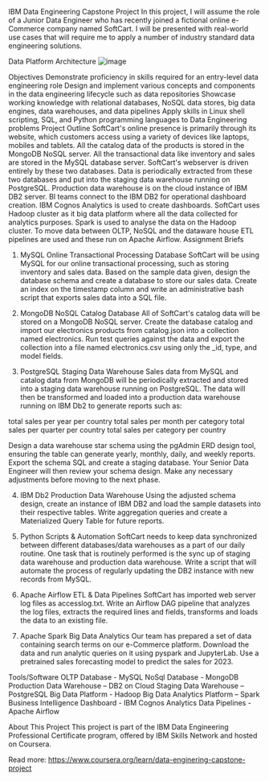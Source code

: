 IBM Data Engineering Capstone Project
In this project, I will assume the role of a Junior Data Engineer who has recently joined a fictional online e-Commerce company named SoftCart. I will be presented with real-world use cases that will require me to apply a number of industry standard data engineering solutions.

Data Platform Architecture
![image](https://github.com/SteliosKar95/Data-Engineering-Capstone-Project-IBM/assets/131912284/4dc92e52-cc53-4ed0-9719-177cad455f0d)

Objectives
Demonstrate proficiency in skills required for an entry-level data engineering role
Design and implement various concepts and components in the data engineering lifecycle such as data repositories
Showcase working knowledge with relational databases, NoSQL data stores, big data engines, data warehouses, and data pipelines
Apply skills in Linux shell scripting, SQL, and Python programming languages to Data Engineering problems
Project Outline
SoftCart's online presence is primarily through its website, which customers access using a variety of devices like laptops, mobiles and tablets.
All the catalog data of the products is stored in the MongoDB NoSQL server.
All the transactional data like inventory and sales are stored in the MySQL database server.
SoftCart's webserver is driven entirely by these two databases.
Data is periodically extracted from these two databases and put into the staging data warehouse running on PostgreSQL.
Production data warehouse is on the cloud instance of IBM DB2 server.
BI teams connect to the IBM DB2 for operational dashboard creation. IBM Cognos Analytics is used to create dashboards.
SoftCart uses Hadoop cluster as it big data platform where all the data collected for analytics purposes.
Spark is used to analyse the data on the Hadoop cluster.
To move data between OLTP, NoSQL and the dataware house ETL pipelines are used and these run on Apache Airflow.
Assignment Briefs
1. MySQL Online Transactional Processing Database
SoftCart will be using MySQL for our online transactional processing, such as storing inventory and sales data. Based on the sample data given, design the database schema and create a database to store our sales data. Create an index on the timestamp column and write an administrative bash script that exports sales data into a SQL file.

2. MongoDB NoSQL Catalog Database
All of SoftCart's catalog data will be stored on a MongoDB NoSQL server. Create the database catalog and import our electronics products from catalog.json into a collection named electronics. Run test queries against the data and export the collection into a file named electronics.csv using only the _id, type, and model fields.

3. PostgreSQL Staging Data Warehouse
Sales data from MySQL and catalog data from MongoDB will be periodically extracted and stored into a staging data warehouse running on PostgreSQL. The data will then be transformed and loaded into a production data warehouse running on IBM Db2 to generate reports such as:

total sales per year per country
total sales per month per category
total sales per quarter per country
total sales per category per country

Design a data warehouse star schema using the pgAdmin ERD design tool, ensuring the table can generate yearly, monthly, daily, and weekly reports. Export the schema SQL and create a staging database. Your Senior Data Engineer will then review your schema design. Make any necessary adjustments before moving to the next phase.

4. IBM Db2 Production Data Warehouse
Using the adjusted schema design, create an instance of IBM DB2 and load the sample datasets into their respective tables. Write aggregation queries and create a Materialized Query Table for future reports.

5. Python Scripts & Automation
SoftCart needs to keep data synchronized between different databases/data warehouses as a part of our daily routine. One task that is routinely performed is the sync up of staging data warehouse and production data warehouse. Write a script that will automate the process of regularly updating the DB2 instance with new records from MySQL.

6. Apache Airflow ETL & Data Pipelines
SoftCart has imported web server log files as accesslog.txt. Write an Airflow DAG pipeline that analyzes the log files, extracts the required lines and fields, transforms and loads the data to an existing file.

7. Apache Spark Big Data Analytics
Our team has prepared a set of data containing search terms on our e-Commerce platform. Download the data and run analytic queries on it using pyspark and JupyterLab. Use a pretrained sales forecasting model to predict the sales for 2023.

Tools/Software
OLTP Database - MySQL
NoSql Database - MongoDB
Production Data Warehouse – DB2 on Cloud
Staging Data Warehouse – PostgreSQL
Big Data Platform - Hadoop
Big Data Analytics Platform – Spark
Business Intelligence Dashboard - IBM Cognos Analytics
Data Pipelines - Apache Airflow

About This Project
This project is part of the IBM Data Engineering Professional Certificate program, offered by IBM Skills Network and hosted on Coursera.

Read more: https://www.coursera.org/learn/data-enginering-capstone-project
